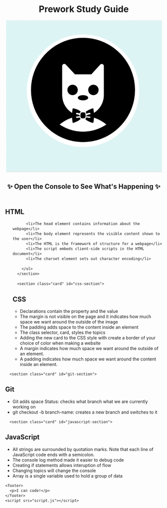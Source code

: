 <!DOCTYPE html>
<html lang="en">
  <head>
    <meta charset="UTF-8" />
    <meta http-equiv="X-UA-Compatible" content="IE=edge" />
    <meta name="viewport" content="width=device-width, initial-scale=1.0" />
    <link rel="stylesheet" href="style.css"/> 
    <title>Prework Study Guide</title>
  </head>
  <body>
    <header id="header">
      <h1>Prework Study Guide</h1>
      <img src="./assets/bowtie-cat.png" alt="Profile image of cat wearing a bow tie." />
      <h2>✨ Open the Console to See What's Happening ✨</h2>
    </header>
    <main>
      <section class="card" id="html-section">
        <h2>HTML</h2>
        <ul>
         
          <li>The head element contains information about the webpage</li>
          <li>The body element represents the visible content shown to the user</li>
          <li>The HTML is the framework of structure for a webpage</li>
          <li>The script embeds client-side scripts in the HTML document</li>
          <li>The charset element sets out character encoding</li>
        
        </ul>
      </section>
   
      <section class="card" id="css-section">
   <h2>CSS</h2>
   <ul>
<li> Declarations contain the property and the value</li>
<li>The margin is not visible on the page and it indicates how much space we want around the outside of the image</li>
<li>The padding adds space to the content inside an element </li>
<li> The class selector, card, styles the topics</li>
<li>Adding the new card to the CSS style with create a border of your choice of color when making a website</li>
<li>A margin indicates how much space we want around the outside of an element.</li>
<li>A padding indicates how much space we want around the content inside an element.</li>
   </ul>
      </section>
   
      <section class="card" id="git-section">
   <h2>Git</h2>
   <ul>
    <li>Git adds space Status: checks what branch what we are currently working on</li>
    <li>git checkout -b branch-name: creates a new branch and switches to it</li>
   </ul>
      </section>
   
      <section class="card" id="javascript-section">
   <h2>JavaScript</h2>
   <ul>
    <li>All strings are surrounded by quotation marks. Note that each line of JavaScript code ends with a semicolon.</li>
    <li>The console log method made it easier to debug code</li>
    <li>Creating if statements allows interuption of flow</li>
    <li>Changing topics will change the console</li>
    <li>Array is a single variable used to hold a group of data</li>
   </ul>
      </section>
    </main>

    <footer>
      <p>I can code!</p>
    </footer>
    <script src="script.js"></script>
  </body>
</html>
